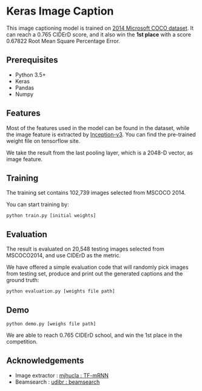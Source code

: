 # Keras Image Caption

This image captioning model is trained on [2014 Microsoft COCO dataset](https://competitions.codalab.org/competitions/3221). It can reach a 0.765 CIDErD score, and it also win the **1st place** with a score 0.67822 Root Mean Square Percentage Error.

## Prerequisites

- Python 3.5+
- Keras
- Pandas
- Numpy

## Features

Most of the features used in the model can be found in the dataset, while the image feature is extracted by [Inception-v3](https://arxiv.org/abs/1512.00567). You can find the pre-trained weight file on tensorflow site.

We take the result from the last pooling layer, which is a 2048-D vector, as image feature.

## Training

The training set contains 102,739 images selected from MSCOCO 2014.

You can start training by:

```
python train.py [initial weights]
```

## Evaluation

The result is evaluated on 20,548 testing images selected from MSCOCO2014, and use CIDErD as the metric.

We have offered a simple evaluation code that will randomly pick images from testing set, produce and print out the generated captions and the ground truth:

```
python evaluation.py [weights file path]
```

## Demo

```
python demo.py [weighs file path]
```

We are able to reach 0.765 CIDErD school, and win the 1st place in the competition.

## Acknowledgements

- Image extractor : [mjhucla : TF-mRNN](https://github.com/mjhucla/TF-mRNN)
- Beamsearch : [udibr : beamsearch](https://gist.github.com/udibr/67be473cf053d8c38730)
